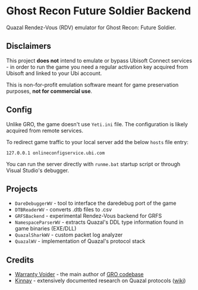 # Ghost Recon Future Soldier Backend

Quazal Rendez-Vous (RDV) emulator for Ghost Recon: Future Soldier.

## Disclaimers
This project **does not** intend to emulate or bypass Ubisoft Connect services - in order to run the game you need a regular activation key acquired from Ubisoft and linked to your Ubi account.

This is non-for-profit emulation software meant for game preservation purposes, **not for commercial use**.

## Config

Unlike GRO, the game doesn't use `Yeti.ini` file. The configuration is likely acquired from remote services.

To redirect game traffic to your local server add the below `hosts` file entry:
```
127.0.0.1 onlineconfigservice.ubi.com
```

You can run the server directly with `runme.bat` startup script or through Visual Studio's debugger.

## Projects
- `DareDebuggerWV` - tool to interface the daredebug port of the game
- `DTBReaderWV` - converts .dtb files to .csv
- `GRFSBackend` - experimental Rendez-Vous backend for GRFS
- `NamespaceParserWV` - extracts Quazal's DDL type information found in game binaries (EXE/DLL)
- `QuazalSharkWV` - custom packet log analyzer
- `QuazalWV` - implementation of Quazal's protocol stack

## Credits

- [Warranty Voider](https://github.com/zeroKilo) - the main author of [GRO codebase](https://github.com/zeroKilo/GROBackendWV)
- [Kinnay](https://github.com/kinnay) - extensively documented research on Quazal protocols ([wiki](https://github.com/kinnay/NintendoClients/wiki/))

